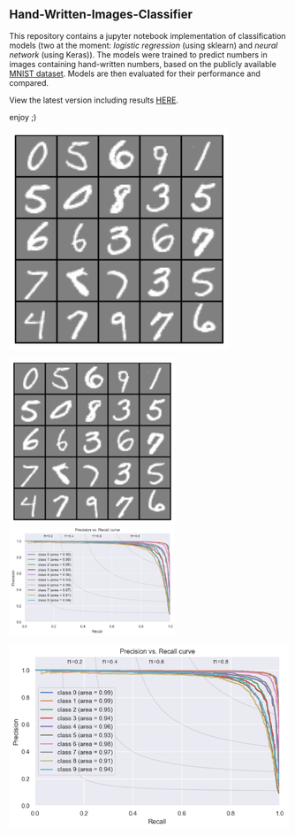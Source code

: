 ## Hand-Written-Images-Classifier
This repository contains a jupyter notebook implementation of classification models (two at the moment: _logistic regression_ (using sklearn) and _neural network_ (using Keras)). 
The models were trained to predict numbers in images containing hand-written numbers, based on the publicly available [MNIST dataset](http://yann.lecun.com/exdb/mnist/). 
Models are then evaluated for their performance and compared. 

View the latest version including results [HERE](https://github.com/ErezWasserman/hand-written-images-classifier/blob/master/Evaluate%20classification%20methods%20for%20hand-written%20digits%20identifiers.ipynb).

enjoy ;)

![](imgs/rand_imgs.png)

<img src="https://github.com/ErezWasserman/hand-written-images-classifier/blob/master/imgs/rand_imgs.png" width="300">

<img src="https://github.com/ErezWasserman/hand-written-images-classifier/blob/master/imgs/P-R_curve.png" width="300" />

![P-R_curve](imgs/P-R_curve.png)   
